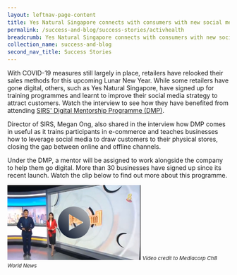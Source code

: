 ```yaml
---
layout: leftnav-page-content
title: Yes Natural Singapore connects with consumers with new social media strategy
permalink: /success-and-blog/success-stories/activhealth
breadcrumb: Yes Natural Singapore connects with consumers with new social media strategy
collection_name: success-and-blog
second_nav_title: Success Stories
---
```


<p>With COVID-19 measures still largely in place, retailers have relooked their sales methods for this upcoming Lunar New Year. While some retailers have gone digital, others, such as Yes Natural Singapore, have signed up for training programmes and learnt to improve their social media strategy to attract customers. Watch the interview to see how they have benefited from attending <a href="/digital-programmes/digital-mentorship-programme">SIRS' Digital Mentorship Programme (DMP)</a>.

Director of SIRS, Megan Ong, also shared in the interview how DMP comes in useful as it trains participants in e-commerce and teaches businesses how to leverage social media to draw customers to their physical stores, closing the gap between online and offline channels.

Under the DMP, a mentor will be assigned to work alongside the company to help them go digital. More than 30 businesses have signed up since its recent launch. Watch the clip below to find out more about this programme.

<a href="https://www.facebook.com/SIRSNYP/videos/436848684173235/"><img src="/images-2021/SuccessStories_YesNatural_VideoThumbnail.png" style="width:60%;"></a>
<small><i>Video credit to Mediacorp Ch8 World News</i></small>
